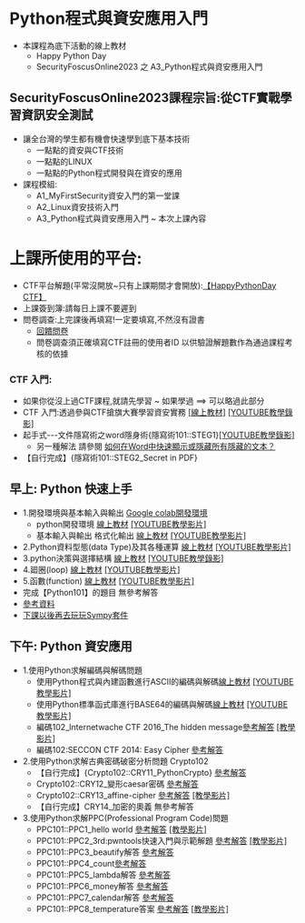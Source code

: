 # Python程式與資安應用入門 
- 本課程為底下活動的線上教材
  - Happy Python Day
  - SecurityFoscusOnline2023  之 A3_Python程式與資安應用入門


## SecurityFoscusOnline2023課程宗旨:從CTF實戰學習資訊安全測試
- 讓全台灣的學生都有機會快速學到底下基本技術
  - 一點點的資安與CTF技術
  - 一點點的LINUX
  - 一點點的Python程式開發與在資安的應用
- 課程模組:
  - A1_MyFirstSecurity資安入門的第一堂課
  - A2_Linux資安技術入門
  - A3_Python程式與資安應用入門 ~ 本次上課內容

# 上課所使用的平台:
- CTF平台解題(平常沒開放~只有上課期間才會開放):[【HappyPythonDay CTF】]( http://120.114.62.209/)
- 上課簽到簿:請每日上課不要遲到
- 問卷調查:上完課後再填寫!一定要填寫,不然沒有證書
  - [回饋問卷](https://reurl.cc/01aEo9)
  - 問卷調查須正確填寫CTF註冊的使用者ID 以供驗證解題數作為通過課程考核的依據

### CTF 入門: 
- 如果你從沒上過CTF課程,就請先學習 ~ 如果學過 ==> 可以略過此部分
- CTF 入門:透過參與CTF搶旗大賽學習資安實務 [[線上教材]](./CTF.md) [[YOUTUBE教學錄影]](https://youtu.be/Bcxyx3lJG8w)
- 起手式---文件隱寫術之word隱身術{隱寫術101::STEG1}[[YOUTUBE教學錄影]](https://youtu.be/aeXnuZi3XOk)
  - 另一種解法 請參閱 [如何在Word中快速顯示或隱藏所有隱藏的文本？](https://zh-tw.extendoffice.com/documents/word/906-word-show-hide-hidden-text.html) 
- 【自行完成】{隱寫術101::STEG2_Secret in PDF}

## 早上: Python 快速上手
- 1.開發環境與基本輸入與輸出 [Google colab開發環境](https://colab.research.google.com/)
  - python開發環境 [線上教材](./Python/A_Python程式入門/0_python開發環境.md) [[YOUTUBE教學影片]](https://youtu.be/9Doo0hgbpow)
  - 基本輸入與輸出 格式化輸出 [線上教材](./Python/A_Python程式入門/1_基本輸入與輸出.md)  [[YOUTUBE教學影片]](https://www.youtube.com/watch?v=3Uy-hgPru8Y)
- 2.Python資料型態(data Type)及其各種運算 [線上教材](./Python/A_Python程式入門/2_資料型態及其運算.md)  [[YOUTUBE教學影片]](https://youtu.be/zCfVPuJWRg8) 
- 3.python決策與選擇結構 [線上教材](./Python/A_Python程式入門/3_python決策與選擇結構.md) [[YOUTUBE教學錄影]](https://youtu.be/qUljGgQj2Tk)
- 4.廻圈(loop) [線上教材](./Python/A_Python程式入門/4_廻圈loop.md) [[YOUTUBE教學影片]](https://youtu.be/12I7eNHQpgY) 
- 5.函數(function) [線上教材](./Python/A_Python程式入門/5_函數.md) [[YOUTUBE教學影片]](https://youtu.be/tRtsxZ73LVk) 
- 完成【Python101】的題目 無參考解答
- [參考資料](./ref.md)
- [下課以後再去玩玩Sympy套件](./Sympy.ipynb)

## 下午: Python 資安應用
- 1.使用Python求解編碼與解碼問題
  - 使用Python程式與內建函數進行ASCII的編碼與解碼[線上教材](./Python/B/1_1_%E4%BD%BF%E7%94%A8Python%E7%A8%8B%E5%BC%8F%E8%88%87%E5%85%A7%E5%BB%BA%E5%87%BD%E6%95%B8%E9%80%B2%E8%A1%8CASCII%E7%9A%84%E7%B7%A8%E7%A2%BC%E8%88%87%E8%A7%A3%E7%A2%BC.md) [[YOUTUBE教學影片]](https://youtu.be/0Tr-X0Lpi7g)
  - 使用Python標準函式庫進行BASE64的編碼與解碼[線上教材](./Python/B/1_2_使用Python標準函式庫進行BASE64的編碼與解碼.md) [[YOUTUBE教學影片]](https://youtu.be/z2jxjkl5X-4) 
  - 編碼102_Internetwache CTF 2016_The hidden message[參考解答](./Python/B/1_3.md)  [[教學影片]](https://youtu.be/ygEFxzVIljw)
  - 編碼102:SECCON CTF 2014: Easy Cipher [參考解答](./Python/B/1_4.md)
- 2.使用Python求解古典密碼破密分析問題 Crypto102
  - 【自行完成】{Crypto102::CRY11_PythonCrypto} [參考解答](./Python/B/CRY11_PythonCrypto解答.md)
  - Crypto102::CRY12_變形caesar密碼 [參考解答](./Python/B/2_1_使用Python求解變形caesar密碼.md)
  - Crypto102::CRY13_affine-cipher [參考解答](./Python/B/2_2_使用Python求解affine-cipher.md)  [[教學影片]](https://youtu.be/3y_EQNdqJxc)
  - 【自行完成】CRY14_加密的奧義 無參考解答
- 3.使用Python求解PPC(Professional Program Code)問題
  - PPC101::PPC1_hello world [參考解答](./Python/B/PPC101__PPC1_helloworld.md)  [[教學影片]](https://youtu.be/zJF4LBBHHrE)
  - PPC101::PPC2_3rd:pwntools快速入門與示範解題 [參考解答](./Python/B/PPC101__PPC2_3rd.md) [[教學影片]](https://youtu.be/XVRYjrbBYw4)
  - PPC101::PPC3_beautify解答 [參考解答](./Python/B/PPC101__PPC3_beautify解答.md)
  - PPC101::PPC4_count[參考解答](./Python/B/PPC101__PPC4_count解答.md)
  - PPC101::PPC5_lambda解答 [參考解答](./Python/B/PPC101__PPC5_lambda答案.md)
  - PPC101::PPC6_money解答 [參考解答](./Python/B/PPC101__PPC6_money答案.md)
  - PPC101::PPC7_calendar解答 [參考解答](./Python/B/PPC101__PPC7_calendar解答.md)
  - PPC101::PPC8_temperature答案 [參考解答](./Python/B/PPC101__PPC8_temperature答案.md)  [[教學影片]](https://youtu.be/_YGpD7wXGOo)




